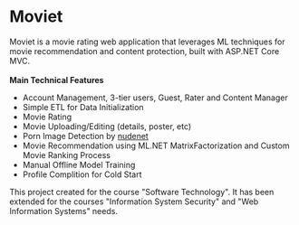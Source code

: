 # Moviet

Moviet is a movie rating web application that leverages ML techniques for movie recommendation and content protection, built with ASP.NET Core MVC.<br><br>
**Main Technical Features**
- Account Management, 3-tier users, Guest, Rater and Content Manager
- Simple ETL for Data Initialization
- Movie Rating
- Movie Uploading/Editing (details, poster, etc)
- Porn Image Detection by [nudenet](https://pypi.org/project/NudeNet/)
- Movie Recommendation using ML.NET MatrixFactorization and Custom Movie Ranking Process
- Manual Offline Model Training
- Profile Complition for Cold Start


This project created for the course "Software Technology".
It has been extended for the courses "Information System Security" and "Web Information Systems" needs.
